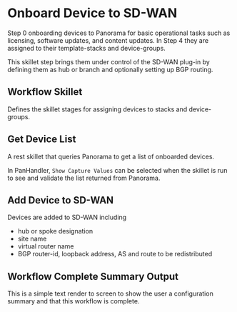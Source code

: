 # Onboard Device to SD-WAN

Step 0 onboarding devices to Panorama for basic operational tasks
such as licensing, software updates, and content updates. In Step 4
they are assigned to their template-stacks and device-groups.

This skillet step brings them under control of the SD-WAN plug-in by
defining them as hub or branch and optionally setting up BGP routing.

## Workflow Skillet

Defines the skillet stages for assigning devices to stacks and device-groups.

## Get Device List

A rest skillet that queries Panorama to get a list of onboarded devices.

In PanHandler, ```Show Capture Values``` can be selected when the skillet is
run to see and validate the list returned from Panorama.

## Add Device to SD-WAN

Devices are added to SD-WAN including

* hub or spoke designation
* site name
* virtual router name
* BGP router-id, loopback address, AS and route to be redistributed

## Workflow Complete Summary Output

This is a simple text render to screen to show the user a configuration
summary and that this workflow is complete.